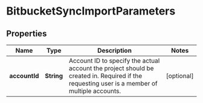 

# BitbucketSyncImportParameters

## Properties

Name | Type | Description | Notes
------------ | ------------- | ------------- | -------------
**accountId** | **String** | Account ID to specify the actual account the project should be created in. Required if the requesting user is a member of multiple accounts. |  [optional]



